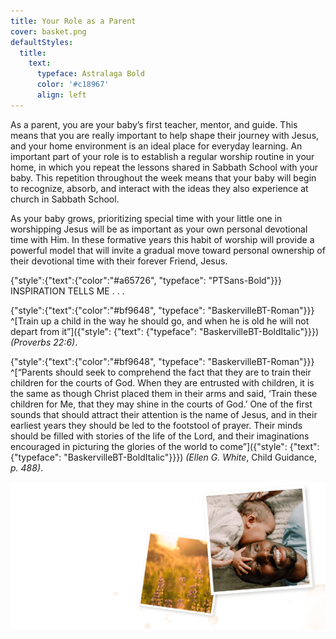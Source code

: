 ```yaml
---
title: Your Role as a Parent
cover: basket.png
defaultStyles:
  title:
    text:
      typeface: Astralaga Bold
      color: '#c18967'
      align: left
---
```


As a parent, you are your baby’s first teacher, mentor, and guide. This means that you are really important to help shape their journey with Jesus, and your home environment is an ideal place for everyday learning. An important part of your role is to establish a regular worship routine in your home, in which you repeat the lessons shared in Sabbath School with your baby. This repetition throughout the week means that your baby will begin to recognize, absorb, and interact with the ideas they also experience at church in Sabbath School.

As your baby grows, prioritizing special time with your little one in worshipping Jesus will be as important as your own personal devotional time with Him. In these formative years this habit of worship will provide a powerful model that will invite a gradual move toward personal ownership of their devotional time with their forever Friend, Jesus.

{"style":{"text":{"color":"#a65726", "typeface": "PTSans-Bold"}}}
INSPIRATION TELLS ME . . .

{"style":{"text":{"color":"#bf9648", "typeface": "BaskervilleBT-Roman"}}}
^[Train up a child in the way he should go, and when he is old he will not depart from it”]({"style": {"text": {"typeface": "BaskervilleBT-BoldItalic"}}}) _(Proverbs 22:6)_.

{"style":{"text":{"color":"#bf9648", "typeface": "BaskervilleBT-Roman"}}}
^[“Parents should seek to comprehend the fact that they are to train their children for the courts of God. When they are entrusted with children, it is the same as though Christ placed them in their arms and said, ‘Train these children for Me, that they may shine in the courts of God.’ One of the first sounds that should attract their attention is the name of Jesus, and in their earliest years they should be led to the footstool of prayer. Their minds should be filled with stories of the life of the Lord, and their imaginations encouraged in picturing the glories of the world to come”]({"style": {"text": {"typeface": "BaskervilleBT-BoldItalic"}}}) _(Ellen G. White_, Child Guidance, _p. 488)_.

![](collage-8.png)
